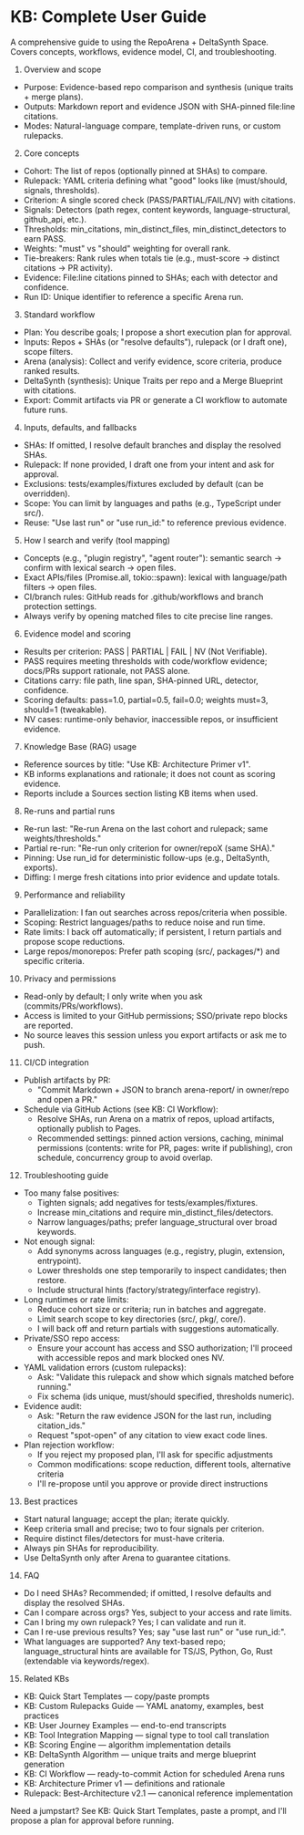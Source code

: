 # KB: Complete User Guide
A comprehensive guide to using the RepoArena + DeltaSynth Space. Covers concepts, workflows, evidence model, CI, and troubleshooting.

1) Overview and scope
- Purpose: Evidence-based repo comparison and synthesis (unique traits + merge plans).
- Outputs: Markdown report and evidence JSON with SHA-pinned file:line citations.
- Modes: Natural-language compare, template-driven runs, or custom rulepacks.

2) Core concepts
- Cohort: The list of repos (optionally pinned at SHAs) to compare.
- Rulepack: YAML criteria defining what "good" looks like (must/should, signals, thresholds).
- Criterion: A single scored check (PASS/PARTIAL/FAIL/NV) with citations.
- Signals: Detectors (path regex, content keywords, language-structural, github_api, etc.).
- Thresholds: min_citations, min_distinct_files, min_distinct_detectors to earn PASS.
- Weights: "must" vs "should" weighting for overall rank.
- Tie-breakers: Rank rules when totals tie (e.g., must-score → distinct citations → PR activity).
- Evidence: File:line citations pinned to SHAs; each with detector and confidence.
- Run ID: Unique identifier to reference a specific Arena run.

3) Standard workflow
- Plan: You describe goals; I propose a short execution plan for approval.
- Inputs: Repos + SHAs (or "resolve defaults"), rulepack (or I draft one), scope filters.
- Arena (analysis): Collect and verify evidence, score criteria, produce ranked results.
- DeltaSynth (synthesis): Unique Traits per repo and a Merge Blueprint with citations.
- Export: Commit artifacts via PR or generate a CI workflow to automate future runs.

4) Inputs, defaults, and fallbacks
- SHAs: If omitted, I resolve default branches and display the resolved SHAs.
- Rulepack: If none provided, I draft one from your intent and ask for approval.
- Exclusions: tests/examples/fixtures excluded by default (can be overridden).
- Scope: You can limit by languages and paths (e.g., TypeScript under src/).
- Reuse: "Use last run" or "use run_id:<uuid>" to reference previous evidence.

5) How I search and verify (tool mapping)
- Concepts (e.g., "plugin registry", "agent router"): semantic search → confirm with lexical search → open files.
- Exact APIs/files (Promise.all, tokio::spawn): lexical with language/path filters → open files.
- CI/branch rules: GitHub reads for .github/workflows and branch protection settings.
- Always verify by opening matched files to cite precise line ranges.

6) Evidence model and scoring
- Results per criterion: PASS | PARTIAL | FAIL | NV (Not Verifiable).
- PASS requires meeting thresholds with code/workflow evidence; docs/PRs support rationale, not PASS alone.
- Citations carry: file path, line span, SHA-pinned URL, detector, confidence.
- Scoring defaults: pass=1.0, partial=0.5, fail=0.0; weights must=3, should=1 (tweakable).
- NV cases: runtime-only behavior, inaccessible repos, or insufficient evidence.

7) Knowledge Base (RAG) usage
- Reference sources by title: "Use KB: Architecture Primer v1".
- KB informs explanations and rationale; it does not count as scoring evidence.
- Reports include a Sources section listing KB items when used.

8) Re-runs and partial runs
- Re-run last: "Re-run Arena on the last cohort and rulepack; same weights/thresholds."
- Partial re-run: "Re-run only criterion <id> for owner/repoX (same SHA)."
- Pinning: Use run_id for deterministic follow-ups (e.g., DeltaSynth, exports).
- Diffing: I merge fresh citations into prior evidence and update totals.

9) Performance and reliability
- Parallelization: I fan out searches across repos/criteria when possible.
- Scoping: Restrict languages/paths to reduce noise and run time.
- Rate limits: I back off automatically; if persistent, I return partials and propose scope reductions.
- Large repos/monorepos: Prefer path scoping (src/, packages/*) and specific criteria.

10) Privacy and permissions
- Read-only by default; I only write when you ask (commits/PRs/workflows).
- Access is limited to your GitHub permissions; SSO/private repo blocks are reported.
- No source leaves this session unless you export artifacts or ask me to push.

11) CI/CD integration
- Publish artifacts by PR:
  - "Commit Markdown + JSON to branch arena-report/<date> in owner/repo and open a PR."
- Schedule via GitHub Actions (see KB: CI Workflow):
  - Resolve SHAs, run Arena on a matrix of repos, upload artifacts, optionally publish to Pages.
  - Recommended settings: pinned action versions, caching, minimal permissions (contents: write for PR, pages: write if publishing), cron schedule, concurrency group to avoid overlap.

12) Troubleshooting guide
- Too many false positives:
  - Tighten signals; add negatives for tests/examples/fixtures.
  - Increase min_citations and require min_distinct_files/detectors.
  - Narrow languages/paths; prefer language_structural over broad keywords.
- Not enough signal:
  - Add synonyms across languages (e.g., registry, plugin, extension, entrypoint).
  - Lower thresholds one step temporarily to inspect candidates; then restore.
  - Include structural hints (factory/strategy/interface registry).
- Long runtimes or rate limits:
  - Reduce cohort size or criteria; run in batches and aggregate.
  - Limit search scope to key directories (src/, pkg/, core/).
  - I will back off and return partials with suggestions automatically.
- Private/SSO repo access:
  - Ensure your account has access and SSO authorization; I'll proceed with accessible repos and mark blocked ones NV.
- YAML validation errors (custom rulepacks):
  - Ask: "Validate this rulepack and show which signals matched before running."
  - Fix schema (ids unique, must/should specified, thresholds numeric).
- Evidence audit:
  - Ask: "Return the raw evidence JSON for the last run, including citation_ids."
  - Request "spot-open" of any citation to view exact code lines.
- Plan rejection workflow:
  - If you reject my proposed plan, I'll ask for specific adjustments
  - Common modifications: scope reduction, different tools, alternative criteria
  - I'll re-propose until you approve or provide direct instructions

13) Best practices
- Start natural language; accept the plan; iterate quickly.
- Keep criteria small and precise; two to four signals per criterion.
- Require distinct files/detectors for must-have criteria.
- Always pin SHAs for reproducibility.
- Use DeltaSynth only after Arena to guarantee citations.

14) FAQ
- Do I need SHAs? Recommended; if omitted, I resolve defaults and display the resolved SHAs.
- Can I compare across orgs? Yes, subject to your access and rate limits.
- Can I bring my own rulepack? Yes; I can validate and run it.
- Can I re-use previous results? Yes; say "use last run" or "use run_id:<uuid>".
- What languages are supported? Any text-based repo; language_structural hints are available for TS/JS, Python, Go, Rust (extendable via keywords/regex).

15) Related KBs
- KB: Quick Start Templates — copy/paste prompts
- KB: Custom Rulepacks Guide — YAML anatomy, examples, best practices
- KB: User Journey Examples — end-to-end transcripts
- KB: Tool Integration Mapping — signal type to tool call translation
- KB: Scoring Engine — algorithm implementation details
- KB: DeltaSynth Algorithm — unique traits and merge blueprint generation
- KB: CI Workflow — ready-to-commit Action for scheduled Arena runs
- KB: Architecture Primer v1 — definitions and rationale
- Rulepack: Best-Architecture v2.1 — canonical reference implementation

Need a jumpstart? See KB: Quick Start Templates, paste a prompt, and I'll propose a plan for approval before running.